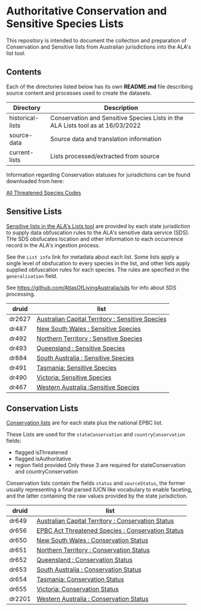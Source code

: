 # Authoritative Conservation and Sensitive Species Lists

This repository is intended to document the collection and preparation of Conservation and Sensitive lists from Australian jurisdictions into the ALA's list tool.

## Contents
Each of the directories listed below has its own **README.md** file describing source content and processes used to create the datasets.

| **Directory** | **Description**                                                                 |
| --------- |---------------------------------------------------------------------------------|
| historical-lists | Conservation and Sensitive Species Lists in the ALA Lists tool as at 16/03/2022 |
| source-data| Source data and translation information                                         |
| current-lists | Lists processed/extracted from source |

Information regarding Conservation statuses for jurisdictions can be found downloaded from here:

[All Threatened Species Codes](https://github.com/AtlasOfLivingAustralia/authoritative-lists/blob/master/All%20Threatened%20species%20codes.xlsx)

## Sensitive Lists

[Sensitive lists in the ALA's Lists tool](https://lists.ala.org.au/public/speciesLists?isSDS=eq:true) are provided by each state jurisdiction to supply data obfuscation rules to the ALA's sensitive data service (SDS). THe SDS obsfucates location and other information to each occurrence record in the ALA's ingestion process. 

See the `List info` link for metadata about each list. Some lists apply a single level of obsfucation to every species in the list, and other lists apply supplied obfuscation rules for each species. The rules are specified in the `generalisation` field.

See https://github.com/AtlasOfLivingAustralia/sds for info about SDS processing.

| druid |list|
|-------|---------|
| dr2627 |[Australian Capital Territory : Sensitive Species](https://lists.ala.org.au/speciesListItem/list/dr2627)|
| dr487 |[New South Wales : Sensitive Species](https://lists.ala.org.au/speciesListItem/list/dr487)|
| dr492 |[Northern Territory : Sensitive Species](https://lists.ala.org.au/speciesListItem/list/dr492)|
| dr493 |[Queensland : Sensitive Species](https://lists.ala.org.au/speciesListItem/list/dr493)|
| dr884 |[South Australia : Sensitive Species](https://lists.ala.org.au/speciesListItem/list/dr884)|
| dr491 |[Tasmania: Sensitive Species](https://lists.ala.org.au/speciesListItem/list/dr491)|
| dr490 |[Victoria: Sensitive Species](https://lists.ala.org.au/speciesListItem/list/dr490)|
| dr467 |[Western Australia :Sensitive Species](https://lists.ala.org.au/speciesListItem/list/dr467)|

    
## Conservation Lists 
[Conservation lists](https://lists.ala.org.au/public/speciesLists?isAuthoritative=eq:true&isThreatened=eq:true) are for each state plus the national EPBC list.

These Lists are used for the `stateConservation` and `countryConservation` fields: 
- flagged isThreatened
- flagged isAuthoritative
- region field provided
Only these 3 are required for stateConservation and countryConservation


Conservation lists contain the fields `status` and `sourceStatus`, the former usually representing a final parsed IUCN like vocabulary to enable faceting, and the latter containing the raw values provided by the state jurisdiction.

| druid |list|
|-------|---------|
| dr649 |[Australian Capital Territory : Conservation Status](https://lists.ala.org.au/speciesListItem/list/dr649)|
| dr656 |[EPBC Act Threatened Species : Conservation Status](https://lists.ala.org.au/speciesListItem/list/dr656)|
| dr650 |[New South Wales : Conservation Status](https://lists.ala.org.au/speciesListItem/list/dr650)|
| dr651 |[Northern Territory : Conservation Status](https://lists.ala.org.au/speciesListItem/list/dr651)|
| dr652 |[Queensland : Conservation Status](https://lists.ala.org.au/speciesListItem/list/dr652)|
| dr653 |[South Australia : Conservation Status](https://lists.ala.org.au/speciesListItem/list/dr653)|
| dr654 |[Tasmania: Conservation Status](https://lists.ala.org.au/speciesListItem/list/dr654)|
| dr655 |[Victoria: Conservation Status](https://lists.ala.org.au/speciesListItem/list/dr655)|
| dr2201 |[Western Australia : Conservation Status](https://lists.ala.org.au/speciesListItem/list/dr2201)|

